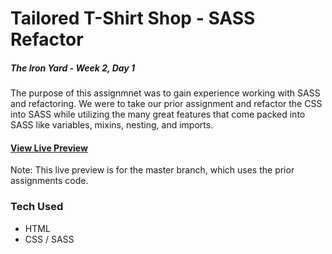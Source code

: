 # Tailored T-Shirt Shop - SASS Refactor
##### The Iron Yard - Week 2, Day 1

The purpose of this assignmnet was to gain experience working with SASS and refactoring. We were to take our prior assignment and refactor the CSS into SASS while utilizing the many great features that come packed into SASS like variables, mixins, nesting, and imports.

#### [View Live Preview](https://tomgobich.github.io/tiy_week1_day4_tshirt_shop/)
Note: This live preview is for the master branch, which uses the prior assignments code.

### Tech Used

* HTML
* CSS / SASS


